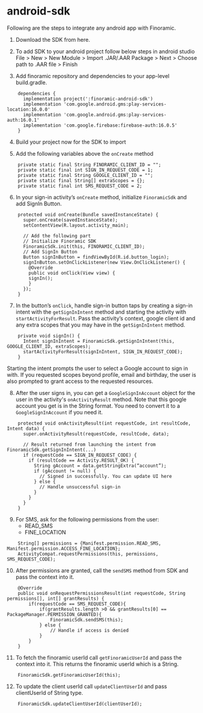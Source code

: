 # android-sdk
Following are the steps to integrate any android app with Finoramic.

1. Download the SDK from here.

2. To add SDK to your android project follow below steps in android studio\
    File > New > New Module > Import .JAR/.AAR Package > Next > Choose path to .AAR file > Finish
    
3. Add finoramic repository and dependencies to your app-level build.gradle.
```
    dependencies {
      implementation project(':finoramic-android-sdk')
      implementation 'com.google.android.gms:play-services-location:16.0.0'
      implementation 'com.google.android.gms:play-services-auth:16.0.1'
      implementation 'com.google.firebase:firebase-auth:16.0.5'
    }
```

4. Build your project now for the SDK to import

5. Add the following variables above the `onCreate` method
```
    private static final String FINORAMIC_CLIENT_ID = "";
    private static final int SIGN_IN_REQUEST_CODE = 1;
    private static final String GOOGLE_CLIENT_ID = "";
    private static final String[] extraScopes = {};
    private static final int SMS_REQUEST_CODE = 2;
```

6. In your sign-in activity’s `onCreate` method, initialize `FinoramicSdk` and add SignIn Button.
```
    protected void onCreate(Bundle savedInstanceState) {
      super.onCreate(savedInstanceState);
      setContentView(R.layout.activity_main);
      
      // Add the following part
      // Initialize Finoramic SDK
      FinoramicSdk.init(this, FINORAMIC_CLIENT_ID);
      // Add SignIn Button
      Button signInButton = findViewById(R.id.button_login);
      signInButton.setOnClickListener(new View.OnClickListener() {
        @Override
        public void onClick(View view) {
        signIn();
        }
      });
    }
```

7. In the button’s `onClick`, handle sign-in button taps by creating a sign-in intent with the `getSignInIntent` method and starting the activity with `startActivityForResult`. Pass the activity’s context, google client id and any extra scopes that you may have in the `getSignInIntent` method.
```
    private void signIn() {
      Intent signInIntent = FinoramicSdk.getSignInIntent(this, GOOGLE_CLIENT_ID, extraScopes);
      startActivityForResult(signInIntent, SIGN_IN_REQUEST_CODE);
    }
```
  Starting the intent prompts the user to select a Google account to sign in with. If you requested scopes beyond profile, email and birthday, the user is also prompted to grant access to the requested resources.
    
8. After the user signs in, you can get a `GoogleSignInAccount` object for the user in the activity's `onActivityResult` method. Note that this google account you get is in the String format. You need to convert it to a `GoogleSignInAccount` if you need it.
```
    protected void onActivityResult(int requestCode, int resultCode, Intent data) {
      super.onActivityResult(requestCode, resultCode, data);

      // Result returned from launching the intent from FinoramicSdk.getSignInIntent(...)
      if (requestCode == SIGN_IN_REQUEST_CODE) {
        if (resultCode == Activity.RESULT_OK) {
          String gAccount = data.getStringExtra(“account”);
          if (gAccount != null) {
            // Signed in successfully. You can update UI here
          } else {
            // Handle unsuccessful sign-in
          }
        }
      }
    }
```

9. For SMS, ask for the following permissions from the user:
    * READ_SMS
    * FINE_LOCATION
```
    String[] permissions = {Manifest.permission.READ_SMS, Manifest.permission.ACCESS_FINE_LOCATION};
    ActivityCompat.requestPermissions(this, permissions, SMS_REQUEST_CODE);
```

10. After permissions are granted, call the `sendSMS` method from SDK and pass the context into it.
```
    @Override
    public void onRequestPermissionsResult(int requestCode, String permissions[], int[] grantResults) {
        if(requestCode == SMS_REQUEST_CODE){
            if(grantResults.length >0 && grantResults[0] == PackageManager.PERMISSION_GRANTED){
                FinoramicSdk.sendSMS(this);
            } else {
                // Handle if access is denied    
            }
        }
    }

```

11. To fetch the finoramic userId call `getFinoramicUserId` and pass the context into it. This returns the finoramic userId which is a String.
```
    FinoramicSdk.getFinoramicUserId(this);
```

12. To update the client userId call `updateClientUserId` 	and pass clientUserId of String type.
```
    FinoramicSdk.updateClientUserId(clientUserId);
```
